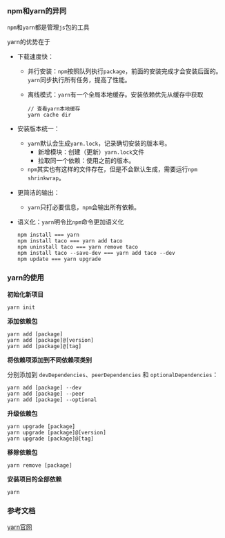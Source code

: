 ### npm和yarn的异同

`npm`和`yarn`都是管理`js`包的工具

yarn的优势在于

- 下载速度快：

  - 并行安装：`npm`按照队列执行`package`，前面的安装完成才会安装后面的。`yarn`同步执行所有任务，提高了性能。

  - 离线模式：`yarn`有一个全局本地缓存。安装依赖优先从缓存中获取

    ```nginx
    // 查看yarn本地缓存
    yarn cache dir
    ```

    

- 安装版本统一：

  - `yarn`默认会生成`yarn.lock`，记录确切安装的版本号。
    - 新增模块：创建（更新）`yarn.lock`文件
    - 拉取同一个依赖：使用之前的版本。
  - `npm`其实也有这样的文件存在，但是不会默认生成，需要运行`npm shrinkwrap`。

- 更简洁的输出：

  - `yarn`只打必要信息，`npm`会输出所有依赖。

- 语义化：`yarn`明令比`npm`命令更加语义化

  ```
  npm install === yarn 
  npm install taco === yarn add taco
  npm uninstall taco === yarn remove taco
  npm install taco --save-dev === yarn add taco --dev
  npm update === yarn upgrade
  ```


### yarn的使用

**初始化新项目**

```
yarn init
```

**添加依赖包**

```
yarn add [package]
yarn add [package]@[version]
yarn add [package]@[tag]
```

**将依赖项添加到不同依赖项类别**

分别添加到 `devDependencies`、`peerDependencies` 和 `optionalDependencies`：

```
yarn add [package] --dev
yarn add [package] --peer
yarn add [package] --optional
```

**升级依赖包**

```
yarn upgrade [package]
yarn upgrade [package]@[version]
yarn upgrade [package]@[tag]
```

**移除依赖包**

```
yarn remove [package]
```

**安装项目的全部依赖**

```
yarn
```

### 参考文档

[yarn官网](https://classic.yarnpkg.com/zh-Hans/)